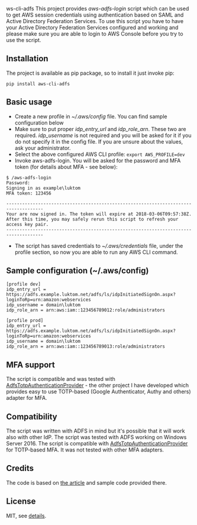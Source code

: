 ws-cli-adfs
This project provides *aws-adfs-login* script which can be used to get AWS session credentials using authentication based on SAML and Active Directory Federation Services.
To use this script you have to have your Active Directory Federation Services configured and working and please make sure you are able to login to AWS Console before you try to use the script.

## Installation

The project is available as pip package, so to install it just invoke pip:
```
pip install aws-cli-adfs
```

## Basic usage
* Create a new profile in *~/.aws/config* file. You can find sample configuration below
* Make sure to put proper *idp_entry_url* and *idp_role_arn*. These two are required. *idp_username* is not required and you will be asked for it if you do not specify it in the config file. If you are unsure about the values, ask your administrator.
* Select the above configured AWS CLI profile: ```export AWS_PROFILE=dev```
* Invoke aws-adfs-login. You will be asked for the password and MFA token (for details about MFA - see below):
```
$ /aws-adfs-login
Password:
Signing in as example\luktom
MFA token: 123456

------------------------------------------------------------------------------------
Your are now signed in. The token will expire at 2018-03-06T09:57:38Z.
After this time, you may safely rerun this script to refresh your access key pair.
------------------------------------------------------------------------------------
```
* The script has saved credentials to *~/.aws/credentials* file, under the profile section, so now you are able to run any AWS CLI command.

## Sample configuration (~/.aws/config)
```
[profile dev]
idp_entry_url = https://adfs.example.luktom.net/adfs/ls/idpInitiatedSignOn.aspx?loginToRp=urn:amazon:webservices
idp_username = domain\luktom
idp_role_arn = arn:aws:iam::123456789012:role/administrators

[profile prod]
idp_entry_url = https://adfs.example.luktom.net/adfs/ls/idpInitiatedSignOn.aspx?loginToRp=urn:amazon:webservices
idp_username = domain\luktom
idp_role_arn = arn:aws:iam::123456789013:role/administrators
```
## MFA support
The script is compatible and was tested with [AdfsTotpAuthenticationProvider](https://github.com/tomaszkiewicz/AdfsTotpAuthenticationProvider) - the other project I have developed which provides easy to use TOTP-based (Google Authenticator, Authy and others) adapter for MFA.

## Compatibility
The script was written with ADFS in mind but it's possible that it will work also with other IdP.
The script was tested with ADFS working on Windows Server 2016.
The script is compatible with [AdfsTotpAuthenticationProvider](https://github.com/tomaszkiewicz/AdfsTotpAuthenticationProvider) for TOTP-based MFA. It was not tested with other MFA adapters.

## Credits
The code is based on [the article](https://aws.amazon.com/blogs/security/how-to-implement-a-general-solution-for-federated-apicli-access-using-saml-2-0/) and sample code provided there.

## License
MIT, see [details](LICENSE.md).
